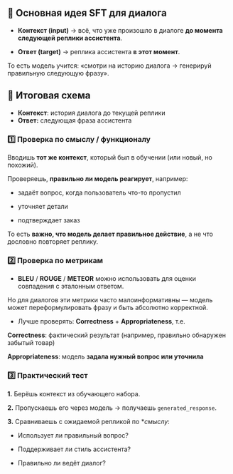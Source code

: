 
## 🔹 Основная идея SFT для диалога

* **Контекст (input)** → всё, что уже произошло в диалоге **до момента следующей реплики ассистента**.

* **Ответ (target)** → реплика ассистента **в этот момент**.

То есть модель учится: «смотри на историю диалога → генерируй правильную следующую фразу».


## 🔹 Итоговая схема

* **Контекст**: история диалога до текущей реплики
* **Ответ:** следующая фраза ассистента


### 1️⃣ Проверка по смыслу / функционалу

Вводишь **тот же контекст**, который был в обучении (или новый, но похожий).

Проверяешь, **правильно ли модель реагирует**, например:

* задаёт вопрос, когда пользователь что-то пропустил

* уточняет детали

* подтверждает заказ

То есть **важно, что модель делает правильное действие**, а не что дословно повторяет реплику.


### 2️⃣ Проверка по метрикам

* **BLEU** / **ROUGE** / **METEOR** можно использовать для оценки совпадения с эталонным ответом.

Но для диалогов эти метрики часто малоинформативны — модель может переформулировать фразу и быть абсолютно корректной.

* Лучше проверять: **Correctness** + **Appropriateness**, т.е.

**Correctness**: фактический результат (например, правильно обнаружен забытый товар)

**Appropriateness**: модель **задала нужный вопрос или уточнила**


### 3️⃣ Практический тест

**1.** Берёшь контекст из обучающего набора.

**2.** Пропускаешь его через модель → получаешь `generated_response`.

**3.** Сравниваешь с ожидаемой репликой по **смыслу*:

* Использует ли правильный вопрос?

* Поддерживает ли стиль ассистента?

* Правильно ли ведёт диалог?
